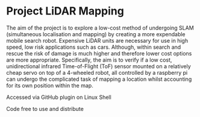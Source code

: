 # Project LiDAR Mapping
The aim of the project is to explore a low-cost method of undergoing SLAM (simultaneous localisation and mapping) by creating a more expendable mobile search robot. Expensive LiDAR units are necessary for use in high speed, low risk applications such as cars. Although, within search and rescue the risk of damage is much higher and therefore lower cost options are more appropriate.
Specifically, the aim is to verify if a low cost, unidirectional infrared Time-of-Flight (ToF) sensor mounted on a relatively cheap servo on top of a 4-wheeled robot, all controlled by a raspberry pi can undergo the complicated task of mapping a location whilst accounting for its own position within the map.

Accessed via GitHub plugin on Linux Shell

Code free to use and distribute
